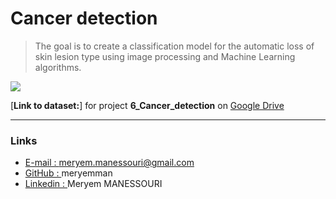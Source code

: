 # Cancer detection

> The goal is to create a classification model for the automatic loss of skin lesion type using image processing and Machine Learning algorithms.

<img src="NIDCD-ASL-hands-2014.jpg" align="center" />

[**Link to dataset:**] for project **6_Cancer_detection** on [Google Drive]([https://drive.google.com/drive/folders/1LvIEXT9t7zMoqLkWqWvRRlmtZCOp6WDf?usp=sharing])

***

### Links

- [E-mail : ](mailto:meryem.manessouri@gmail.com) meryem.manessouri@gmail.com
- [GitHub : ](https://github.com/meryemman) meryemman
- [Linkedin : ](https://www.linkedin.com/in/meryem-manessouri/) Meryem MANESSOURI